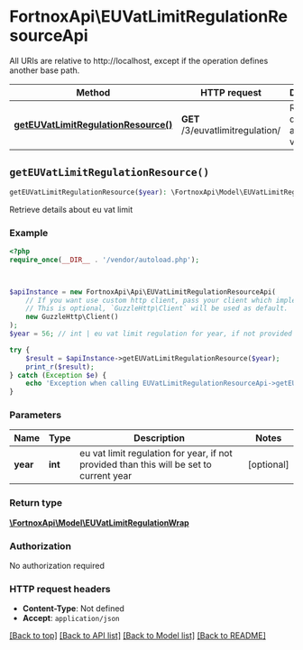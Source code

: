 # FortnoxApi\EUVatLimitRegulationResourceApi

All URIs are relative to http://localhost, except if the operation defines another base path.

| Method | HTTP request | Description |
| ------------- | ------------- | ------------- |
| [**getEUVatLimitRegulationResource()**](EUVatLimitRegulationResourceApi.md#getEUVatLimitRegulationResource) | **GET** /3/euvatlimitregulation/ | Retrieve details about eu vat limit |


## `getEUVatLimitRegulationResource()`

```php
getEUVatLimitRegulationResource($year): \FortnoxApi\Model\EUVatLimitRegulationWrap
```

Retrieve details about eu vat limit

### Example

```php
<?php
require_once(__DIR__ . '/vendor/autoload.php');



$apiInstance = new FortnoxApi\Api\EUVatLimitRegulationResourceApi(
    // If you want use custom http client, pass your client which implements `GuzzleHttp\ClientInterface`.
    // This is optional, `GuzzleHttp\Client` will be used as default.
    new GuzzleHttp\Client()
);
$year = 56; // int | eu vat limit regulation for year, if not provided than this will be set to current year

try {
    $result = $apiInstance->getEUVatLimitRegulationResource($year);
    print_r($result);
} catch (Exception $e) {
    echo 'Exception when calling EUVatLimitRegulationResourceApi->getEUVatLimitRegulationResource: ', $e->getMessage(), PHP_EOL;
}
```

### Parameters

| Name | Type | Description  | Notes |
| ------------- | ------------- | ------------- | ------------- |
| **year** | **int**| eu vat limit regulation for year, if not provided than this will be set to current year | [optional] |

### Return type

[**\FortnoxApi\Model\EUVatLimitRegulationWrap**](../Model/EUVatLimitRegulationWrap.md)

### Authorization

No authorization required

### HTTP request headers

- **Content-Type**: Not defined
- **Accept**: `application/json`

[[Back to top]](#) [[Back to API list]](../../README.md#endpoints)
[[Back to Model list]](../../README.md#models)
[[Back to README]](../../README.md)
